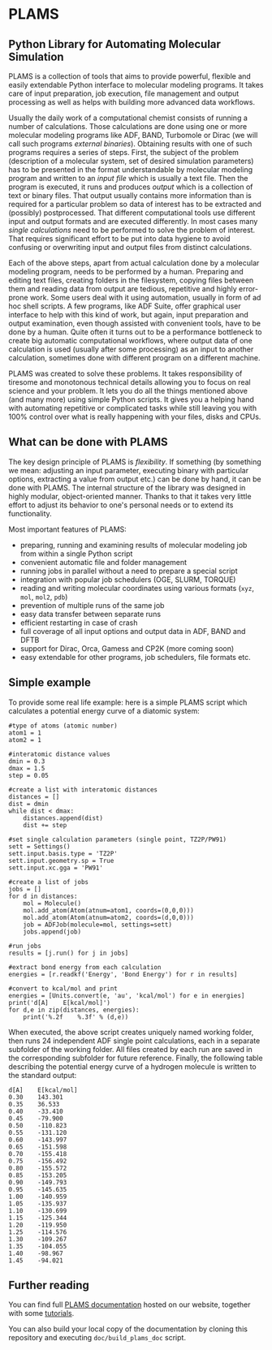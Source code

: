 PLAMS
=====

Python Library for Automating Molecular Simulation
------------------------------------------------------

PLAMS is a collection of tools that aims to provide powerful, flexible and easily extendable Python interface to molecular modeling programs. It takes care of input preparation, job execution, file management and output processing as well as helps with building more advanced data workflows.

Usually the daily work of a computational chemist consists of running a number of calculations. Those calculations are done using one or more molecular modeling programs like ADF, BAND, Turbomole or Dirac (we will call such programs *external binaries*). Obtaining results with one of such programs requires a series of steps. First, the subject of the problem (description of a molecular system, set of desired simulation parameters) has to be presented in the format understandable by molecular modeling program and written to an *input file* which is usually a text file. Then the program is executed, it runs and produces *output* which is a collection of text or binary files. That output usually contains more information than is required for a particular problem so data of interest has to be extracted and (possibly) postprocessed. That different computational tools use different input and output formats and are executed differently. In most cases many *single calculations* need to be performed to solve the problem of interest. That requires significant effort to be put into data hygiene to avoid confusing or overwriting input and output files from distinct calculations.

Each of the above steps, apart from actual calculation done by a molecular modeling program, needs to be performed by a human. Preparing and editing text files, creating folders in the filesystem, copying files between them and reading data from output are tedious, repetitive and highly error-prone work. Some users deal with it using automation, usually in form of ad hoc shell scripts. A few programs, like ADF Suite, offer graphical user interface to help with this kind of work, but again, input preparation and output examination, even though assisted with convenient tools, have to be done by a human. Quite often it turns out to be a performance bottleneck to create big  automatic computational workflows, where output data of one calculation is used (usually after some processing) as an input to another calculation, sometimes done with different program on a different machine.

PLAMS was created to solve these problems. It takes responsibility of tiresome and monotonous technical details allowing you to focus on real science and your problem. It lets you do all the things mentioned above (and many more) using simple Python scripts. It gives you a helping hand with automating repetitive or complicated tasks while still leaving you with 100% control over what is really happening with your files, disks and CPUs.


What can be done with PLAMS
----------------------------

The key design principle of PLAMS is *flexibility*. If something (by something we mean: adjusting an input parameter, executing binary with particular options, extracting a value from output etc.) can be done by hand, it can be done with PLAMS. The internal structure of the library was designed in highly modular, object-oriented manner. Thanks to that it takes very little effort to adjust its behavior to one's personal needs or to extend its functionality.


Most important features of PLAMS:
*   preparing, running and examining results of molecular modeling job from within a single Python script
*   convenient automatic file and folder management
*   running jobs in parallel without a need to prepare a special script
*   integration with popular job schedulers (OGE, SLURM, TORQUE)
*   reading and writing molecular coordinates using various formats (`xyz`, `mol`, `mol2`, `pdb`)
*   prevention of multiple runs of the same job
*   easy data transfer between separate runs
*   efficient restarting in case of crash
*   full coverage of all input options and output data in ADF, BAND and DFTB
*   support for Dirac, Orca, Gamess and CP2K (more coming soon)
*   easy extendable for other programs, job schedulers, file formats etc.


Simple example
----------------------------

To provide some real life example: here is a simple PLAMS script which calculates a potential energy curve of a diatomic system:

    #type of atoms (atomic number)
    atom1 = 1
    atom2 = 1

    #interatomic distance values
    dmin = 0.3
    dmax = 1.5
    step = 0.05

    #create a list with interatomic distances
    distances = []
    dist = dmin
    while dist < dmax:
        distances.append(dist)
        dist += step

    #set single calculation parameters (single point, TZ2P/PW91)
    sett = Settings()
    sett.input.basis.type = 'TZ2P'
    sett.input.geometry.sp = True
    sett.input.xc.gga = 'PW91'

    #create a list of jobs
    jobs = []
    for d in distances:
        mol = Molecule()
        mol.add_atom(Atom(atnum=atom1, coords=(0,0,0)))
        mol.add_atom(Atom(atnum=atom2, coords=(d,0,0)))
        job = ADFJob(molecule=mol, settings=sett)
        jobs.append(job)

    #run jobs
    results = [j.run() for j in jobs]

    #extract bond energy from each calculation
    energies = [r.readkf('Energy', 'Bond Energy') for r in results]

    #convert to kcal/mol and print
    energies = [Units.convert(e, 'au', 'kcal/mol') for e in energies]
    print('d[A]    E[kcal/mol]')
    for d,e in zip(distances, energies):
        print('%.2f    %.3f' % (d,e))

When executed, the above script creates uniquely named working folder, then runs 24 independent ADF single point calculations, each in a separate subfolder of the working folder. All files created by each run are saved in the corresponding subfolder for future reference. Finally, the following table describing the potential energy curve of a hydrogen molecule is written to the standard output:

    d[A]    E[kcal/mol]
    0.30    143.301
    0.35    36.533
    0.40    -33.410
    0.45    -79.900
    0.50    -110.823
    0.55    -131.120
    0.60    -143.997
    0.65    -151.598
    0.70    -155.418
    0.75    -156.492
    0.80    -155.572
    0.85    -153.205
    0.90    -149.793
    0.95    -145.635
    1.00    -140.959
    1.05    -135.937
    1.10    -130.699
    1.15    -125.344
    1.20    -119.950
    1.25    -114.576
    1.30    -109.267
    1.35    -104.055
    1.40    -98.967
    1.45    -94.021


Further reading
--------------------

You can find full [PLAMS documentation](https://www.scm.com/doc/plams/index.html) hosted on our website, together with some [tutorials](https://www.scm.com/doc/Tutorials/Scripting/Scripting.html).

You can also build your local copy of the documentation by cloning this repository and executing `doc/build_plams_doc` script.
